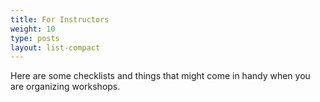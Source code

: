 ```yaml
---
title: For Instructors
weight: 10
type: posts
layout: list-compact
---
```


<!-- Instructor stuff gets loaded via Hugo module from the 'organisational' repo. Edit them there if needed. -->

Here are some checklists and things that might come in handy when you are organizing workshops.